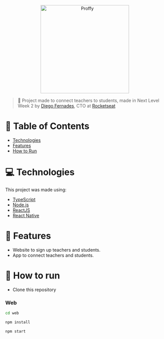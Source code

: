 <p align="center">
   <img src="https://github.com/RafaelGoulartB/Proffy/blob/master/.github/logo.png" alt="Proffy" width="280"/>
</p>

> :rocket: Project made to connect teachers to students, made in Next Level Week 2 by [Diego Fernades](https://github.com/diego3g), CTO at [Rocketseat](https://github.com/Rocketseat)

# :pushpin: Table of Contents

- [Technologies](#technologies)
- [Features](#features)
- [How to Run](#how-to-run)

<a id="technologies"></a>

# :computer: Technologies

This project was made using:

- [TypeScript](https://www.typescriptlang.org/)
- [Node.js](https://nodejs.org/en/)
- [ReactJS](https://reactjs.org/)
- [React Native](https://reactnative.dev/)

<a id="features"></a>

# :rocket: Features

- Website to sign up teachers and students.
- App to connect teachers and students.

<a id="how-to-run"></a>

# :construction_worker: How to run

- Clone this repository

### Web

```sh
cd web

npm install

npm start
```
